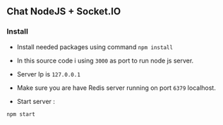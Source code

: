 ## Chat NodeJS + Socket.IO

### Install

* Install needed packages using command `npm install`

* In this source code i using `3000` as port to run node js server.

* Server Ip is `127.0.0.1`

* Make sure you are have Redis server running on port `6379` localhost.

* Start server :

```
npm start
```